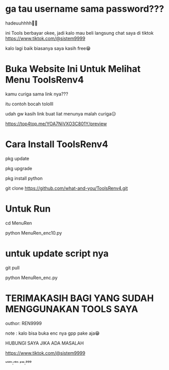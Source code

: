 # ga tau username sama password??? 

hadeuuhhhh🗿😒

ini Tools berbayar okee, jadi kalo mau beli langsung chat saya di tiktok https://www.tiktok.com/@sistem9999

kalo lagi baik biasanya saya kasih free😁


# Buka Website Ini Untuk Melihat Menu ToolsRenv4

kamu curiga sama link nya??? 

itu contoh bocah tololll

udah gw kasih link buat liat menunya malah curiga😑

https://top4top.me/YOA7NjVXO3C801Y/preview

# Cara Install ToolsRenv4

pkg update

pkg upgrade

pkg install python

git clone https://github.com/what-and-you/ToolsRenv4.git

# Untuk Run

cd MenuRen

python MenuRen_enc10.py

# untuk update script nya

git pull

python MenuRen_enc.py

# TERIMAKASIH BAGI YANG SUDAH MENGGUNAKAN TOOLS SAYA

outhor: REN9999

note  : kalo bisa buka enc nya gpp pake aja😁

HUBUNGI SAYA JIKA ADA MASALAH

https://www.tiktok.com/@sistem9999

ᵘˢᵉʳ:ʳᵉⁿ ᵖʷ:⁹⁹⁹
